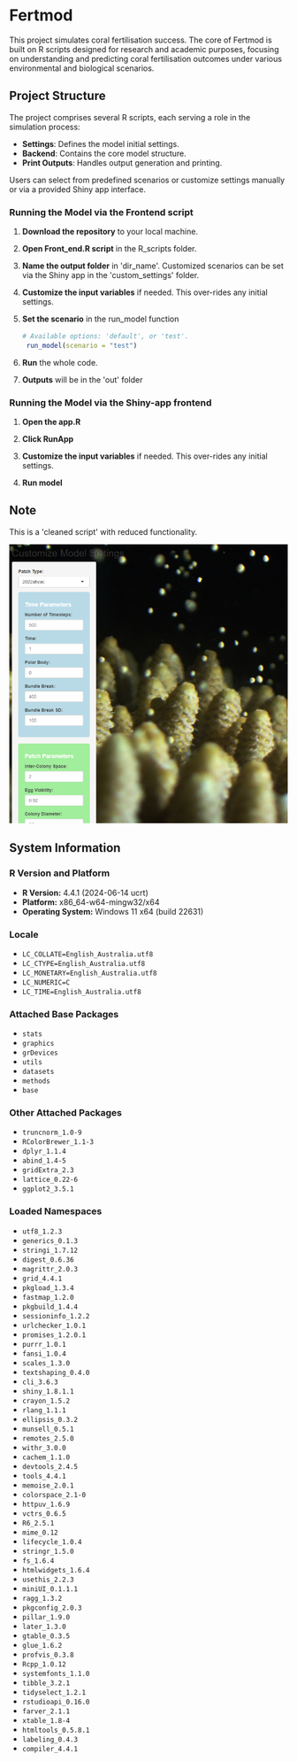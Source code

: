 
# Fertmod

<!-- badges: start -->
<!-- badges: end -->

This project simulates coral fertilisation success. The core of Fertmod is built on R scripts designed for research and academic purposes, focusing on understanding and predicting coral fertilisation outcomes under various environmental and biological scenarios.

## Project Structure

The project comprises several R scripts, each serving a role in the simulation process:
- **Settings**: Defines the model initial settings.
- **Backend**: Contains the core model structure.
- **Print Outputs**: Handles output generation and printing.

Users can select from predefined scenarios or customize settings manually or via a provided Shiny app interface.

### Running the Model via the Frontend script

1. **Download the repository** to your local machine.

2. **Open Front_end.R script** in the R_scripts folder.

3. **Name the output folder** in 'dir_name'. Customized scenarios can be set via the Shiny app in the 'custom_settings' folder.

4. **Customize the input variables** if needed. This over-rides any initial settings.

5. **Set the scenario** in the run_model function

   ```r
   # Available options: 'default', or 'test'.
    run_model(scenario = "test")
   
   ```
6. **Run** the whole code.

7. **Outputs** will be in the 'out' folder

### Running the Model via the Shiny-app frontend

1. **Open the app.R** 

2. **Click RunApp** 

3. **Customize the input variables** if needed. This over-rides any initial settings.

4. **Run model**


## Note

This is a 'cleaned script' with reduced functionality. 



![Screenshot of Shiny App](https://raw.githubusercontent.com/gerard-ricardo/fert-model/main/scratch/Screenshot%202024-03-27%20092933.png
)


## System Information

### R Version and Platform
- **R Version:** 4.4.1 (2024-06-14 ucrt)  
- **Platform:** x86_64-w64-mingw32/x64  
- **Operating System:** Windows 11 x64 (build 22631)  

### Locale
- `LC_COLLATE=English_Australia.utf8`  
- `LC_CTYPE=English_Australia.utf8`  
- `LC_MONETARY=English_Australia.utf8`  
- `LC_NUMERIC=C`  
- `LC_TIME=English_Australia.utf8`  

### Attached Base Packages
- `stats`  
- `graphics`  
- `grDevices`  
- `utils`  
- `datasets`  
- `methods`  
- `base`  

### Other Attached Packages
- `truncnorm_1.0-9`  
- `RColorBrewer_1.1-3`  
- `dplyr_1.1.4`  
- `abind_1.4-5`  
- `gridExtra_2.3`  
- `lattice_0.22-6`  
- `ggplot2_3.5.1`  

### Loaded Namespaces
- `utf8_1.2.3`  
- `generics_0.1.3`  
- `stringi_1.7.12`  
- `digest_0.6.36`  
- `magrittr_2.0.3`  
- `grid_4.4.1`  
- `pkgload_1.3.4`  
- `fastmap_1.2.0`  
- `pkgbuild_1.4.4`  
- `sessioninfo_1.2.2`  
- `urlchecker_1.0.1`  
- `promises_1.2.0.1`  
- `purrr_1.0.1`  
- `fansi_1.0.4`  
- `scales_1.3.0`  
- `textshaping_0.4.0`  
- `cli_3.6.3`  
- `shiny_1.8.1.1`  
- `crayon_1.5.2`  
- `rlang_1.1.1`  
- `ellipsis_0.3.2`  
- `munsell_0.5.1`  
- `remotes_2.5.0`  
- `withr_3.0.0`  
- `cachem_1.1.0`  
- `devtools_2.4.5`  
- `tools_4.4.1`  
- `memoise_2.0.1`  
- `colorspace_2.1-0`  
- `httpuv_1.6.9`  
- `vctrs_0.6.5`  
- `R6_2.5.1`  
- `mime_0.12`  
- `lifecycle_1.0.4`  
- `stringr_1.5.0`  
- `fs_1.6.4`  
- `htmlwidgets_1.6.4`  
- `usethis_2.2.3`  
- `miniUI_0.1.1.1`  
- `ragg_1.3.2`  
- `pkgconfig_2.0.3`  
- `pillar_1.9.0`  
- `later_1.3.0`  
- `gtable_0.3.5`  
- `glue_1.6.2`  
- `profvis_0.3.8`  
- `Rcpp_1.0.12`  
- `systemfonts_1.1.0`  
- `tibble_3.2.1`  
- `tidyselect_1.2.1`  
- `rstudioapi_0.16.0`  
- `farver_2.1.1`  
- `xtable_1.8-4`  
- `htmltools_0.5.8.1`  
- `labeling_0.4.3`  
- `compiler_4.4.1`  
